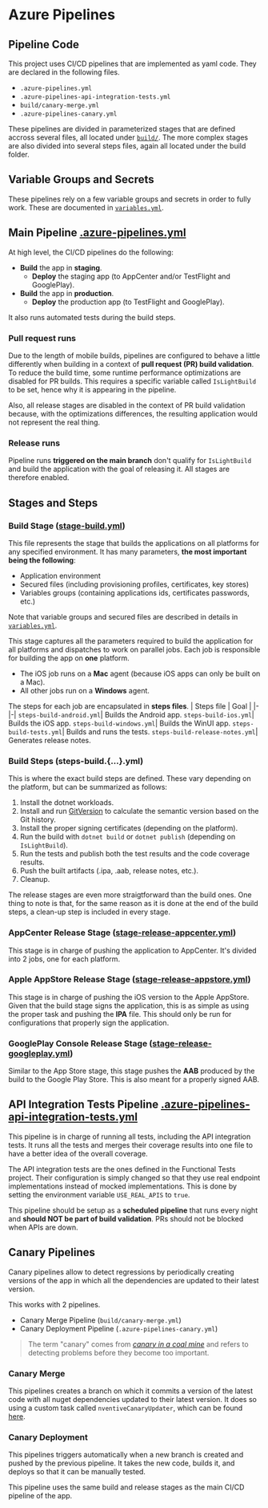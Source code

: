 # Azure Pipelines

## Pipeline Code
This project uses CI/CD pipelines that are implemented as yaml code.
They are declared in the following files.
- `.azure-pipelines.yml`
- `.azure-pipelines-api-integration-tests.yml`
- `build/canary-merge.yml`
- `.azure-pipelines-canary.yml`

These pipelines are divided in parameterized stages that are defined accross several files, all located under [`build/`](build/).
The more complex stages are also divided into several steps files, again all located under the build folder.

## Variable Groups and Secrets
These pipelines rely on a few variable groups and secrets in order to fully work. These are documented in [`variables.yml`](build/variables.yml).

## Main Pipeline [.azure-pipelines.yml](../.azure-pipelines.yml)

At high level, the CI/CD pipelines do the following:
- **Build** the app in **staging**.
  - **Deploy** the staging app (to AppCenter and/or TestFlight and GooglePlay).
- **Build** the app in **production**.
  - **Deploy** the production app (to TestFlight and GooglePlay).

It also runs automated tests during the build steps.

### Pull request runs
Due to the length of mobile builds, pipelines are configured to behave a little differently when building in a context of **pull request (PR) build validation**. To reduce the build time, some runtime performance optimizations are disabled for PR builds. This requires a specific variable called `IsLightBuild` to be set, hence why it is appearing in the pipeline. 

Also, all release stages are disabled in the context of PR build validation because, with the optimizations differences, the resulting application would not represent the real thing.

### Release runs
Pipeline runs **triggered on the main branch** don't qualify for `IsLightBuild` and build the application with the goal of releasing it.
All stages are therefore enabled.

## Stages and Steps
### Build Stage ([stage-build.yml](../build/stage-build.yml))
This file represents the stage that builds the applications on all platforms for any specified environment.
It has many parameters, **the most important being the following**:
- Application environment
- Secured files (including provisioning profiles, certificates, key stores)
- Variables groups (containing applications ids, certificates passwords, etc.)

Note that variable groups and secured files are described in details in [`variables.yml`](../build/variables.yml).

This stage captures all the parameters required to build the application for all platforms and dispatches to work on parallel jobs. Each job is responsible for building the app on **one** platform.
- The iOS job runs on a **Mac** agent (because iOS apps can only be built on a Mac).
- All other jobs run on a **Windows** agent.

The steps for each job are encapsulated in **steps files**.
| Steps file | Goal |
|-|-|
`steps-build-android.yml`| Builds the Android app.
`steps-build-ios.yml`| Builds the iOS app.
`steps-build-windows.yml`| Builds the WinUI app.
`steps-build-tests.yml`| Builds and runs the tests.
`steps-build-release-notes.yml`| Generates release notes.

### Build Steps (steps-build.{...}.yml)
This is where the exact build steps are defined. These vary depending on the platform, but can be summarized as follows:
1. Install the dotnet workloads.
1. Install and run [GitVersion](https://gitversion.net/) to calculate the semantic version based on the Git history.
1. Install the proper signing certificates (depending on the platform).
1. Run the build with `dotnet build` or `dotnet publish` (depending on `IsLightBuild`).
1. Run the tests and publish both the test results and the code coverage results.
1. Push the built artifacts (.ipa, .aab, release notes, etc.).
1. Cleanup.

The release stages are even more straigtforward than the build ones. One thing to note is that, for the same reason as it is done at the end of the build steps, a clean-up step is included in every stage.

### AppCenter Release Stage ([stage-release-appcenter.yml](../build/stage-release-appcenter.yml))
This stage is in charge of pushing the application to AppCenter. It's divided into 2 jobs, one for each platform.

### Apple AppStore Release Stage ([stage-release-appstore.yml](../build/stage-release-appstore.yml))
This stage is in charge of pushing the iOS version to the Apple AppStore. Given that the build stage signs the application, this is as simple as using the proper task and pushing the **IPA** file. This should only be run for configurations that properly sign the application.

### GooglePlay Console Release Stage ([stage-release-googleplay.yml](../build/stage-release-googleplay.yml))
Similar to the App Store stage, this stage pushes the **AAB** produced by the build to the Google Play Store. This is also meant for a properly signed AAB.

## API Integration Tests Pipeline [.azure-pipelines-api-integration-tests.yml](../.azure-pipelines-api-integration-tests.yml)
This pipeline is in charge of running all tests, including the API integration tests.
It runs all the tests and merges their coverage results into one file to have a better idea of the overall coverage.

The API integration tests are the ones defined in the Functional Tests project.
Their configuration is simply changed so that they use real endpoint implementations instead of mocked implementations.
This is done by setting the environment variable `USE_REAL_APIS` to `true`.

This pipeline should be setup as a **scheduled pipeline** that runs every night and **should NOT be part of build validation**. PRs should not be blocked when APIs are down.

## Canary Pipelines
Canary pipelines allow to detect regressions by periodically creating versions of the app in which all the dependencies are updated to their latest version.

This works with 2 pipelines.
- Canary Merge Pipeline (`build/canary-merge.yml`)
- Canary Deployment Pipeline (`.azure-pipelines-canary.yml`)

> The term "canary" comes from [_canary in a coal mine_](https://en.wikipedia.org/wiki/Sentinel_species#Historical_examples) and refers to detecting problems before they become too important.

### Canary Merge
This pipelines creates a branch on which it commits a version of the latest code with all nuget dependencies updated to their latest version. It does so using a custom task called `nventiveCanaryUpdater`, which can be found [here](https://github.com/nventive/nventive-Build-Tools/blob/master/overview.md#canary-updater).

### Canary Deployment
This pipelines triggers automatically when a new branch is created and pushed by the previous pipeline. It takes the new code, builds it, and deploys so that it can be manually tested.

This pipeline uses the same build and release stages as the main CI/CD pipeline of the app.